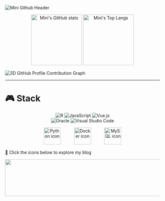 <!-- Header Image -->
<img src="https://capsule-render.vercel.app/api?type=waving&color=FF4500&height=200&section=header&text=Mini%20Github&fontSize=90" alt="Mini Github Header" />


<p align="center">
  <img src="https://github-readme-stats.vercel.app/api?username=BcKmini&show_icons=true&theme=shadow_red" alt="Mini's GitHub stats" height="165" />
  <img src="https://github-readme-stats.vercel.app/api/top-langs/?username=BcKmini&layout=compact&theme=shadow_red" alt="Mini's Top Langs" height="165" />
</p>



![3D GitHub Profile Contribution Graph](https://github-profile-3d-contrib.vercel.app/api?username=BcKmini&theme=red&flat=true)



  

---

# 🎮 Stack
 <p align="center">
        <img src="https://img.shields.io/badge/R-276DC3?style=flat-square&logo=r&logoColor=white" alt="R"/> 
        <img src="https://img.shields.io/badge/JavaScript-F7DF1E?style=flat-square&logo=javascript&logoColor=black" alt="JavaScript"/>
        <img src="https://img.shields.io/badge/Vue.js-4FC08D?style=flat-square&logo=vue.js&logoColor=white" alt="Vue.js"/> <br>
        <img src="https://img.shields.io/badge/Oracle-F80000?style=flat-square&logo=oracle&logoColor=white" alt="Oracle"/> 
        <img src="https://img.shields.io/badge/Visual_Studio_Code-007ACC?style=flat-square&logo=visual-studio-code&logoColor=white" alt="Visual Studio Code"/><br>
      </p>
<p align="center">
  <img src="https://techstack-generator.vercel.app/python-icon.svg" alt="Python icon" width="55" height="55" style="margin: 0 20px;" />
  <img src="https://techstack-generator.vercel.app/docker-icon.svg" alt="Docker icon" width="55" height="55" style="margin: 0 20px;" />
  <img src="https://techstack-generator.vercel.app/mysql-icon.svg" alt="MySQL icon" width="55" height="55" style="margin: 0 20px;" />
</p>


<p> 🚀 Click the icons below to explore my blog </p>

<a href="https://github.com/devxb/gitanimals">
  <img
    src="https://render.gitanimals.org/lines/BcKmini?pet-id=642680464296876111"
    width="600"
    height="120"
  />
</a>






  


